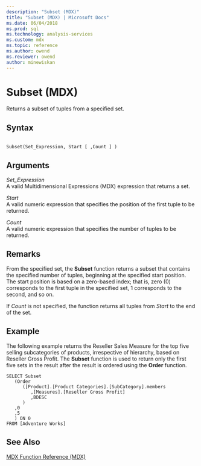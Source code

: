 ```yaml
---
description: "Subset (MDX)"
title: "Subset (MDX) | Microsoft Docs"
ms.date: 06/04/2018
ms.prod: sql
ms.technology: analysis-services
ms.custom: mdx
ms.topic: reference
ms.author: owend
ms.reviewer: owend
author: minewiskan
---
```

# Subset (MDX)


  Returns a subset of tuples from a specified set.  
  
## Syntax  
  
```  
  
Subset(Set_Expression, Start [ ,Count ] )  
```  
  
## Arguments  
 *Set_Expression*  
 A valid Multidimensional Expressions (MDX) expression that returns a set.  
  
 *Start*  
 A valid numeric expression that specifies the position of the first tuple to be returned.  
  
 *Count*  
 A valid numeric expression that specifies the number of tuples to be returned.  
  
## Remarks  
 From the specified set, the **Subset** function returns a subset that contains the specified number of tuples, beginning at the specified start position. The start position is based on a zero-based index; that is, zero (0) corresponds to the first tuple in the specified set, 1 corresponds to the second, and so on.  
  
 If *Count* is not specified, the function returns all tuples from *Start* to the end of the set.  
  
## Example  
 The following example returns the Reseller Sales Measure for the top five selling subcategories of products, irrespective of hierarchy, based on Reseller Gross Profit. The **Subset** function is used to return only the first five sets in the result after the result is ordered using the **Order** function.  
  
```  
SELECT Subset  
   (Order   
      ([Product].[Product Categories].[SubCategory].members  
         ,[Measures].[Reseller Gross Profit]  
         ,BDESC  
      )  
   ,0  
   ,5  
   ) ON 0  
FROM [Adventure Works]  
```  
  
## See Also  
 [MDX Function Reference &#40;MDX&#41;](../mdx/mdx-function-reference-mdx.md)  
  
  

